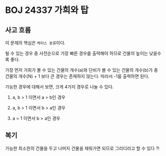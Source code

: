# BOJ 24337 가희와 탑

## 사고 흐름

이 문제의 핵심은 `케이스 분류`이다.

될 수 있는 경우 중 사전순으로 가장 빠른 경우를 출력해야 하므로 건물의 높이는 낮을수록 좋다.

가장 먼저 가희가 볼 수 있는 건물의 개수(a)와 단비가 볼 수 있는 건물의 개수(b)가 총 건물의 개수(N) + 1 보다 큰 경우는 존재하지 않는다. 따라서 -1를 출력하면 된다.

가능한 경우에 대해서 보면, 크게 4가지 경우로 나눌 수 있다.

1. a, b > 1 이면서 a > b인 경우

2. a, b > 1 이면서 b > a인 경우

3. a = 1 이면서 b > a인 경우


## 복기
가능한 최소한의 건물을 두고 나머지 건물을 채워가면 되므로 그리디라고 할 수 있다 ?!



